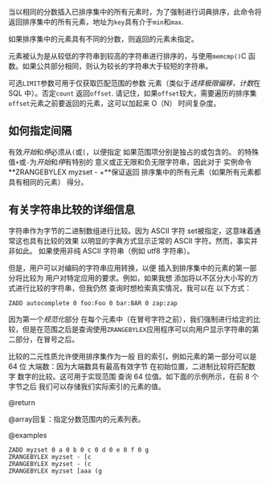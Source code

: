 当以相同的分数插入已排序集中的所有元素时，为了强制进行词典排序，此命令将返回排序集中的所有元素，地址为`key`具有介于`min`和`max`.

如果排序集中的元素具有不同的分数，则返回的元素未指定。

元素被认为是从较低的字符串到较高的字符串进行排序的，与使用`memcmp()`C 函数。如果公共部分相同，则认为较长的字符串大于较短的字符串。

可选`LIMIT`参数可用于仅获取匹配范围的参数
元素（类似于*选择极限偏移，计数*在 SQL 中）。否定`count`
返回`offset`.
请记住，如果`offset`较大，需要遍历的排序集
`offset`元素之前要返回的元素，这可以加起来
O（N） 时间复杂度。

## 如何指定间隔

有效*开始*和*停*必须从`(`或`[`，以便指定
如果范围项分别是独占的或包含的。
的特殊值`+`或`-`为*开始*和*停*有特别的
意义或正无限和负无限字符串，因此对于
实例命令**ZRANGEBYLEX myzset - +**保证返回
排序集中的所有元素（如果所有元素都具有相同的元素）
得分。

## 有关字符串比较的详细信息

字符串作为字节的二进制数组进行比较。因为 ASCII 字符
set被指定，这意味着通常这也具有比较的效果
以明显的字典方式显示正常的 ASCII 字符。然而，事实并非如此。
如果使用非纯 ASCII 字符串（例如 utf8 字符串）。

但是，用户可以对编码的字符串应用转换，以便
插入到排序集中的元素的第一部分将比较为
用户对特定应用的要求。例如，如果我想
添加将以不区分大小写的方式进行比较的字符串，但我仍然
查询时想检索真实情况，我可以在
以下方式：

    ZADD autocomplete 0 foo:Foo 0 bar:BAR 0 zap:zap

因为第一个*规范化*部分 在每个元素中（在冒号字符之前），我们强制进行给定的比较，但是在范围之后是查询使用`ZRANGEBYLEX`应用程序可以向用户显示字符串的第二部分，在冒号之后。

比较的二元性质允许使用排序集作为一般
目的索引，例如元素的第一部分可以是 64 位
大端数：因为大端数具有最高有效字节
在初始位置，二进制比较将匹配数字
数字的比较。这可用于实现范围
查询 64 位值。如下面的示例所示，在前 8 个字节之后
我们可以存储我们实际索引的元素的值。

@return

@array回复：指定分数范围内的元素列表。

@examples

```cli
ZADD myzset 0 a 0 b 0 c 0 d 0 e 0 f 0 g
ZRANGEBYLEX myzset - [c
ZRANGEBYLEX myzset - (c
ZRANGEBYLEX myzset [aaa (g
```
